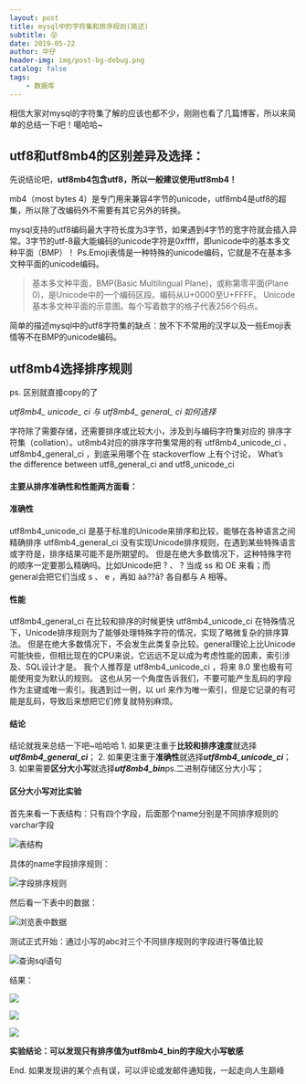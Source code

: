```yaml
---
layout: post
title: mysql中的字符集和排序规则(简述)
subtitle: 😝
date: 2019-05-22
author: 华仔
header-img: img/post-bg-debug.png
catalog: false
tags:
    - 数据库
---
```


相信大家对mysql的字符集了解的应该也都不少，刚刚也看了几篇博客，所以来简单的总结一下吧！噶哈哈~

## utf8和utf8mb4的区别差异及选择：

先说结论吧，**utf8mb4包含utf8，所以一般建议使用utf8mb4！**

mb4（most bytes 4）是专门用来兼容4字节的unicode，utf8mb4是utf8的超集，所以除了改编码外不需要有其它另外的转换。

mysql支持的utf8编码最大字符长度为3字节，如果遇到4字节的宽字符就会插入异常。3字节的utf-8最大能编码的unicode字符是0xffff，即unicode中的基本多文种平面（BMP）！
Ps.Emoji表情是一种特殊的unicode编码，它就是不在基本多文种平面的unicode编码。

> 基本多文种平面，BMP(Basic Multilingual Plane)，或称第零平面(Plane 0)，是Unicode中的一个编码区段。编码从U+0000至U+FFFF。 Unicode 基本多文种平面的示意图。每个写着数字的格子代表256个码点。

简单的描述mysql中的utf8字符集的缺点：放不下不常用的汉字以及一些Emoji表情等不在BMP的unicode编码。

## utf8mb4选择排序规则

ps. 区别就直接copy的了

*utf8mb4_ unicode_ ci 与 utf8mb4_ general_ ci 如何选择*

字符除了需要存储，还需要排序或比较大小，涉及到与编码字符集对应的 排序字符集（collation）。ut8mb4对应的排序字符集常用的有 utf8mb4_unicode_ci 、 utf8mb4_general_ci ，到底采用哪个在 stackoverflow 上有个讨论， What’s the difference between utf8_general_ci and utf8_unicode_ci

#### 主要从排序准确性和性能两方面看：

#### 准确性

utf8mb4_unicode_ci 是基于标准的Unicode来排序和比较，能够在各种语言之间精确排序
utf8mb4_general_ci 没有实现Unicode排序规则，在遇到某些特殊语言或字符是，排序结果可能不是所期望的。
但是在绝大多数情况下，这种特殊字符的顺序一定要那么精确吗。比如Unicode把 ? 、 ? 当成 ss 和 OE 来看；而general会把它们当成 s 、 e ，再如 àá??ā? 各自都与  A 相等。

#### 性能

utf8mb4_general_ci 在比较和排序的时候更快
utf8mb4_unicode_ci 在特殊情况下，Unicode排序规则为了能够处理特殊字符的情况，实现了略微复杂的排序算法。
但是在绝大多数情况下，不会发生此类复杂比较。general理论上比Unicode可能快些，但相比现在的CPU来说，它远远不足以成为考虑性能的因素，索引涉及、SQL设计才是。 我个人推荐是 utf8mb4_unicode_ci ，将来 8.0 里也极有可能使用变为默认的规则。
这也从另一个角度告诉我们，不要可能产生乱码的字段作为主键或唯一索引。我遇到过一例，以 url 来作为唯一索引，但是它记录的有可能是乱码，导致后来想把它们修复就特别麻烦。

#### 结论

结论就我来总结一下吧~哈哈哈
	1. 如果更注重于**比较和排序速度**就选择***utf8mb4_general_ci***；
	2. 如果更注重于**准确性**就选择***utf8mb4_unicode_ci***；
	3. 如果需要**区分大小写**就选择***utf8mb4_bin***ps.二进制存储区分大小写；

#### 区分大小写对比实验

首先来看一下表结构：只有四个字段，后面那个name分别是不同排序规则的varchar字段

![表结构](http://blog-ipic.yananhuazai.cn/FkygTrAMHJ9qz0mFZnqbtEW_ZCIk "表结构")

具体的name字段排序规则：

![字段排序规则](http://blog-ipic.yananhuazai.cn/FiJYiJXWp_39IpLuZtfvEC9gVf_t "字段排序规则")

然后看一下表中的数据：

![浏览表中数据](http://blog-ipic.yananhuazai.cn/FkglINKHmHl3oaccW5YJX9-TZZek "浏览表中数据")

测试正式开始：通过小写的abc对三个不同排序规则的字段进行等值比较

![查询sql语句](http://blog-ipic.yananhuazai.cn/FnF5eGSWnS4OtNmzf37fvJRpBvww "sql")

结果：

![](http://blog-ipic.yananhuazai.cn/Fn-tool0SM5IjxYlXF2p3dhSeEc3)

![](http://blog-ipic.yananhuazai.cn/FjMdTpUnDxQpj6pcePOrL8w6rLsA)

![](http://blog-ipic.yananhuazai.cn/FlVJN3a_tFyTUbXXWoYhaeURGqmP)

**实验结论：可以发现只有排序值为utf8mb4_bin的字段大小写敏感**



End.
如果发现讲的某个点有误，可以评论或发邮件通知我，一起走向人生巅峰